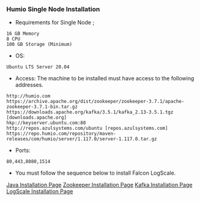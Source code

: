 ### Humio Single Node Installation

- Requirements for Single Node ;

```
16 GB Memory
8 CPU
100 GB Storage (Minimum)
```

- OS:
```
Ubuntu LTS Server 20.04
```

- Access:
The machine to be installed must have access to the following addresses.
```
http://humio.com
https://archive.apache.org/dist/zookeeper/zookeeper-3.7.1/apache-zookeeper-3.7.1-bin.tar.gz
https://downloads.apache.org/kafka/3.5.1/kafka_2.13-3.5.1.tgz [downloads.apache.org]
hkp://keyserver.ubuntu.com:80
http://repos.azulsystems.com/ubuntu [repos.azulsystems.com]
https://repo.humio.com/repository/maven-releases/com/humio/server/1.117.0/server-1.117.0.tar.gz
```

- Ports:
```
80,443,8080,1514
```

- You must follow the sequence below to install Falcon LogScale.

[Java Installation Page](https://hepapi.github.io/knowledge-hub/falcon-logscale/javainstallation.md)
[Zookeeper Installation Page](https://hepapi.github.io/knowledge-hub/falcon-logscale/zookeeperinstallation.md)
[Kafka Installation Page](https://hepapi.github.io/knowledge-hub/falcon-logscale/kafkainstallation.md)
[LogScale Installation Page](https://hepapi.github.io/knowledge-hub/falcon-logscale/humioinstallation.md)



